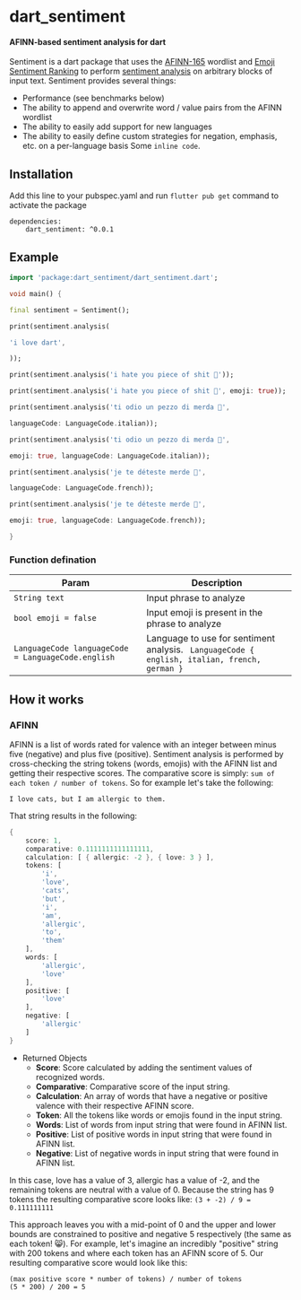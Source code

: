 # dart_sentiment

#### AFINN-based sentiment analysis for dart

Sentiment is a dart package that uses the  [AFINN-165](http://www2.imm.dtu.dk/pubdb/views/publication_details.php?id=6010)  wordlist and  [Emoji Sentiment Ranking](http://journals.plos.org/plosone/article?id=10.1371/journal.pone.0144296)  to perform  [sentiment analysis](http://en.wikipedia.org/wiki/Sentiment_analysis)  on arbitrary blocks of input text. Sentiment provides several things:

-   Performance (see benchmarks below)
-   The ability to append and overwrite word / value pairs from the AFINN wordlist
-   The ability to easily add support for new languages
-   The ability to easily define custom strategies for negation, emphasis, etc. on a per-language basis
    Some `inline code`.

## Installation
Add this line to your pubspec.yaml and run `flutter pub get` command to activate the package
```
dependencies:
	dart_sentiment: ^0.0.1
```

## Example
```dart
import 'package:dart_sentiment/dart_sentiment.dart';

void main() {

final sentiment = Sentiment();

print(sentiment.analysis(

'i love dart',

));

print(sentiment.analysis('i hate you piece of shit 💩'));

print(sentiment.analysis('i hate you piece of shit 💩', emoji: true));

print(sentiment.analysis('ti odio un pezzo di merda 💩',

languageCode: LanguageCode.italian));

print(sentiment.analysis('ti odio un pezzo di merda 💩',

emoji: true, languageCode: LanguageCode.italian));

print(sentiment.analysis('je te déteste merde 💩',

languageCode: LanguageCode.french));

print(sentiment.analysis('je te déteste merde 💩',

emoji: true, languageCode: LanguageCode.french));

}
```
### Function defination
Param | Description
-------- | -----
`String text` | Input phrase to analyze
`bool emoji = false` | Input emoji is present in the phrase to analyze
`LanguageCode languageCode = LanguageCode.english` |Language to use for sentiment analysis. ` LanguageCode { english, italian, french, german }`

## How it works

### [](https://github.com/thisandagain/sentiment#afinn)AFINN

AFINN is a list of words rated for valence with an integer between minus five (negative) and plus five (positive). Sentiment analysis is performed by cross-checking the string tokens (words, emojis) with the AFINN list and getting their respective scores. The comparative score is simply:  `sum of each token / number of tokens`. So for example let's take the following:

`I love cats, but I am allergic to them.`

That string results in the following:
```dart
{
    score: 1,
    comparative: 0.1111111111111111,
    calculation: [ { allergic: -2 }, { love: 3 } ],
    tokens: [
        'i',
        'love',
        'cats',
        'but',
        'i',
        'am',
        'allergic',
        'to',
        'them'
    ],
    words: [
        'allergic',
        'love'
    ],
    positive: [
        'love'
    ],
    negative: [
        'allergic'
    ]
}
```
-   Returned Objects
    -   **Score**: Score calculated by adding the sentiment values of recognized words.
    -   **Comparative**: Comparative score of the input string.
    -   **Calculation**: An array of words that have a negative or positive valence with their respective AFINN score.
    -   **Token**: All the tokens like words or emojis found in the input string.
    -   **Words**: List of words from input string that were found in AFINN list.
    -   **Positive**: List of positive words in input string that were found in AFINN list.
    -   **Negative**: List of negative words in input string that were found in AFINN list.

In this case, love has a value of 3, allergic has a value of -2, and the remaining tokens are neutral with a value of 0. Because the string has 9 tokens the resulting comparative score looks like:  `(3 + -2) / 9 = 0.111111111`

This approach leaves you with a mid-point of 0 and the upper and lower bounds are constrained to positive and negative 5 respectively (the same as each token!  😸). For example, let's imagine an incredibly "positive" string with 200 tokens and where each token has an AFINN score of 5. Our resulting comparative score would look like this:

```
(max positive score * number of tokens) / number of tokens
(5 * 200) / 200 = 5
```